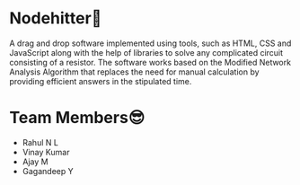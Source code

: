 # Nodehitter💪
A drag and drop software implemented using tools, such as HTML, CSS and JavaScript
along with the help of libraries to solve any complicated circuit consisting of a resistor. The
software works based on the Modified Network Analysis Algorithm that replaces the need for
manual calculation by providing efficient answers in the stipulated time.

# Team Members😎
- Rahul N L
- Vinay Kumar
- Ajay M
- Gagandeep Y
